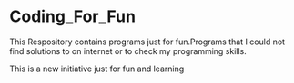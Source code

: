 # Coding_For_Fun


This Respository contains programs just for fun.Programs that I could not find solutions to on internet or
to check my programming skills.

This is a new initiative just for fun and learning

